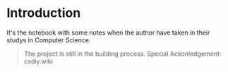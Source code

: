# Introduction

It's the notebook with some notes when the author have taken in their studys in Computer Science.

> The project is still in the building process. 
> Special Ackonledgement: csdiy.wiki